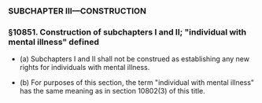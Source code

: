 ### SUBCHAPTER III—CONSTRUCTION

### §10851. Construction of subchapters I and II; "individual with mental illness" defined
* (a) Subchapters I and II shall not be construed as establishing any new rights for individuals with mental illness.

* (b) For purposes of this section, the term "individual with mental illness" has the same meaning as in section 10802(3) of this title.